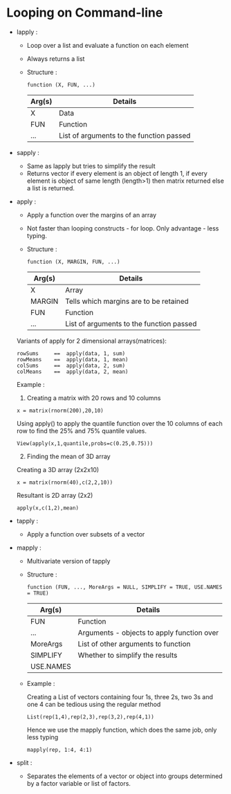 # Looping on Command-line
* lapply : 

    * Loop over a list and evaluate a function on each element
    * Always returns a list
    
    * Structure :     
         ```
         function (X, FUN, ...)  
         ```         
      |Arg(s)|Details|
      |----|---------|
      |X   | Data    |
      |FUN | Function|
      |... | List of arguments to the function passed |

* sapply : 

    * Same as lapply but tries to simplify the result 
    * Returns vector if every element is an object of length 1, if every element is object of same length (length>1) then matrix returned else a list is returned.

* apply : 

   * Apply a function over the margins of an array 
   * Not faster than looping constructs - for loop. Only advantage - less typing. 
   
   * Structure : 
      ```
      function (X, MARGIN, FUN, ...)  
      ```
      |Arg(s)  |Details                                     |
      |--------|--------------------------------------------|
      |X       | Array                                      |
      |MARGIN  |Tells which margins are to be retained      |
      |FUN     | Function                                   |
      |...     | List of arguments to the function passed   |
   
   Variants of apply for 2 dimensional arrays(matrices):
         
      rowSums     ==  apply(data, 1, sum)
      rowMeans    ==  apply(data, 1, mean)
      colSums     ==  apply(data, 2, sum)
      colMeans    ==  apply(data, 2, mean)
   
   Example :
        
   1. Creating a matrix with 20 rows and 10 columns

   ```
   x = matrix(rnorm(200),20,10)
   ```
   Using apply() to apply the quantile function over the 10 columns of each row to find the 25% and 75% quantile values.

   ```
   View(apply(x,1,quantile,probs=c(0.25,0.75)))
   ```
    
   2. Finding the mean of 3D array 
    
   Creating a 3D array (2x2x10)
   
   ```
   x = matrix(rnorm(40),c(2,2,10))
   ```
    
   Resultant is 2D array (2x2) 
   ```
   apply(x,c(1,2),mean)
   ```
        
* tapply : 

   * Apply a function over subsets of a vector 
    
* mapply : 

   * Multivariate version of tapply
   * Structure : 
      ```
      function (FUN, ..., MoreArgs = NULL, SIMPLIFY = TRUE, USE.NAMES = TRUE)  
      ```
      |Arg(s)     |Details                                     |
      |-----------|--------------------------------------------|
      |FUN        | Function                                   |
      |...        | Arguments - objects to apply function over |
      |MoreArgs   | List of other arguments to function        |
      |SIMPLIFY   | Whether to simplify the results            |
      |USE.NAMES  |                                            |
      
   * Example : 
   
      Creating a List of vectors containing four 1s, three 2s, two 3s and one 4 can be tedious using the regular method 
      ```
      List(rep(1,4),rep(2,3),rep(3,2),rep(4,1))
      ```
      
      Hence we use the mapply function, which does the same job, only less typing
      ```
      mapply(rep, 1:4, 4:1)
      ```
      
     
   
      
    
* split : 
   
   * Separates the elements of a vector or object into groups determined by a factor variable or list of factors. 
   
    
